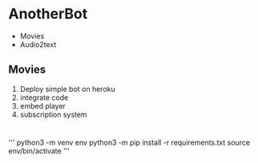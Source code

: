 # AnotherBot
- Movies
- Audio2text

## Movies
1. Deploy simple bot on heroku
2. integrate code
3. embed player
4. subscription system

#
'''
python3 -m venv env
python3 -m pip install -r requirements.txt
source env/bin/activate
'''